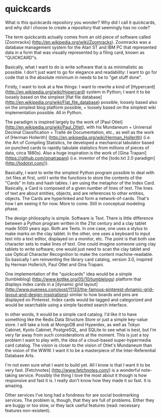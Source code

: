 quickcards
==========

What is this quickcards repository you wonder? Why did I call it quickcards, and why did I choose to create a repository that seemingly has no code?

The term quickcards actually comes from an old piece of software called [Zoomracks] (http://en.wikipedia.org/wiki/Zoomracks). Zoomracks was a database management system for the Atari ST and IBM PC that represented data in a form that was visually represented by a filing card, known as "QUICKCARD"s.

Basically, what I want to do is write software that is as minimalistic as possible. I don't just want to go for elegance and readability: I want to go for code that is the absolute minimum in needs to be to "get stuff done".

Firstly, I want to look at a few things: I want to rewrite a kind of [Hypercard] (http://en.wikipedia.org/wiki/Hypercard) system in Python; I want it to be loosely based on the simplest [flat file database] (http://en.wikipedia.org/wiki/Flat_file_database) possible, loosely based also on the simplest blog platform possible, + loosely based on the simplest wiki implementation possible. All in Python.

The paradigm is inspired largely by the work of [Paul Otlet] (http://en.wikipedia.org/wiki/Paul_Otlet), with his Mundaneum + Universal Decimal Classification + Traité de Documentation, etc., as well as the work of [Herman Hollerith] (http://en.wikipedia.org/wiki/Herman_Hollerith) (i.e. the Art of Compiling Statistics, he developed a mechanical tabulator based on punched cards to rapidly tabulate statistics from millions of pieces of data, circa 1880s). Also a huge inspiration is the work of [Gina Trapani] (https://github.com/ginatrapani) (i.e. inventor of the [todo.txt 2.0 paradigm] (http://todotxt.com/)).

Basically, I want to write the simplest Python program possible to deal with .txt files at first, until I write the functions to store the contents of the "Cards" in lists and hash tables. I am using the metaphor of the Index Card. Basically, a Card is composed of a given number of lines of text. The lines of text are about entities, objects, and are references to other entities, objects. The Cards are hyperlinked and form a network-of-cards. That's how I am seeing it for now. More to come. Still in conceptual modeling phase.

The design philosophy is simple. Software is Text. There is little difference between a Python program written in the 21st century and a clay tablet made 5000 years ago. Both are Texts. In one case, one uses a stylus to make marks on the clay tablet. In the other, one uses a keyboard to input text into a text editor, displayed on a monitor, etc. The point is that both use character sets to make lines of text. One could imagine someone using clay tablets to write software; one would just need to scan the clay tablet and use Optical Character Recognition to make the content machine-readable. So basically I am reinventing the library card catalog, version 3.0, inspired by Herman Hollerich, Paul Otlet and Gina Trapani.

One implementation of the "quickcards" idea would be a simple [tumbleblog] (http://www.kottke.org/05/10/tumblelogs) platform that displays index cards in a [dynamic grid layout] (http://www.queness.com/post/11133/the-famous-pinterest-dynamic-grid-layout-and-design-inspirations) similar to how boards and pins are displayed on Pinterest. Index cards would be tagged and categorized and would be searchable using a simple faceted search interface.

In other words, it would be a simple card catalog. I'd like it to have something like the Redis Data Structure Store or just a simple key-value store. I will take a look at MongoDB and Hyperdex, as well as Tokyo Cabinet, Kyoto Cabinet, PostgreSQL, and SQLite to see what is best, but I'm very far away from such considerations at the moment. This is just a toy problem I want to play with, the idea of a cloud-based super-hypermedia card catalog. The vision is closer to the vision of Otlet's Mundaneum than the vision of the WWW. I want it to be a masterpiece of the Inter-Referential Database Arts.

I'm not even sure what I want to build yet. All I know is that I want it to be very fast. [Fetchnotes] (http://www.fetchnotes.com/) is a wonderful note-taking service. Possibly the thing I love the most about it though is how responsive and fast it is. I really don't know how they made it so fast. It is amazing.

Other services I've long had a fondness for are social bookmarking services. The problem is, though, that they are full of problems. Either they are buggy or too slow, or they lack useful features (read: necessary features non-existent).